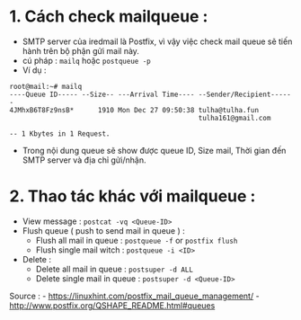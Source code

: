 # 1. Cách check mailqueue :
- SMTP server của iredmail là Postfix, vì vậy việc check mail queue sẽ tiến hành trên bộ phận gửi mail này.
- cú pháp : `mailq` hoặc `postqueue -p`
- Ví dụ : 
```
root@mail:~# mailq
----Queue ID----- --Size-- ---Arrival Time---- --Sender/Recipient------
4JMhxB6T8Fz9nsB*      1910 Mon Dec 27 09:50:38 tulha@tulha.fun
                                               tulha161@gmail.com

-- 1 Kbytes in 1 Request.

```
- Trong nội dung queue sẽ show được queue ID, Size mail, Thời gian đến SMTP server và địa chỉ gửi/nhận.

# 2. Thao tác khác với mailqueue : 
- View message : `postcat -vq <Queue-ID>`
- Flush queue ( push to send mail in queue ) : 
    -  Flush all mail in queue :  `postqueue -f` or `postfix flush`
    -  Flush single mail witch <Queue-ID> : `postqueue -i <ID>`
- Delete :  
    - Delete all mail in queue : `postsuper -d ALL`
    - Delete single mail in queue : `postsuper -d <Queue-ID>`

Source : 
    - https://linuxhint.com/postfix_mail_queue_management/
    - http://www.postfix.org/QSHAPE_README.html#queues
    